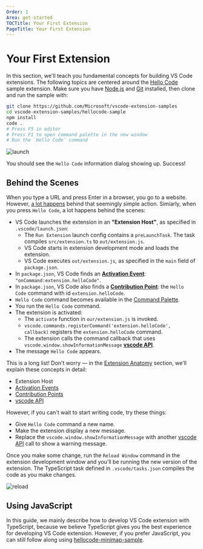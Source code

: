 ```yaml
---
Order: 1
Area: get-started
TOCTitle: Your First Extension
PageTitle: Your First Extension
---
```


# Your First Extension

In this section, we'll teach you fundamental concepts for building VS Code extensions. The following topics are centered around the [Hello Code](https://github.com/Microsoft/vscode-extension-samples/tree/ext-docs/hellocode-sample) sample extension. Make sure you have [Node.js](https://nodejs.org/en/) and [Git](https://git-scm.com/) installed, then clone and run the sample with:

```bash
git clone https://github.com/Microsoft/vscode-extension-samples
cd vscode-extension-samples/hellocode-sample
npm install
code .
# Press F5 in editor
# Press F1 to open command palette in the new window
# Run the `Hello Code` command
```

![launch](./images/your-first-extension/launch.gif)

You should see the `Hello Code` information dialog showing up. Success!

## Behind the Scenes

When you type a URL and press Enter in a browser, you go to a website. However, [a lot happens](https://github.com/alex/what-happens-when) behind that seemingly simple action. Simiarly, when you press `Hello Code`, a lot happens behind the scenes:

- VS Code launches the extension in an **"Extension Host"**, as specified in `.vscode/launch.json`:
  - The `Run Extension` launch config contains a `preLaunchTask`. The task compiles `src/extension.ts` to `out/extension.js`.
  - VS Code starts in extension development mode and loads the extension.
  - VS Code executes `out/extension.js`, as specified in the `main` field of `package.json`.
- In `package.json`, VS Code finds an **[Activation Event](/api/references/activation-events)**: `"onCommand:extension.helloCode"`.
- In `package.json`, VS Code also finds a **[Contribution Point](/api/references/contribution-points)**: the `Hello Code` command with id `extension.helloCode`.
- `Hello Code` command becomes available in the [Command Palette](/docs/getstarted/userinterface#_command-palette).
- You run the `Hello Code` command.
- The extension is activated:
  - The `activate` function in `our/extension.js` is invoked.
  - `vscode.commands.registerCommand('extension.helloCode', callback)` registers the `extension.helloCode` command.
  - The extension calls the command callback that uses `vscode.window.showInformationMessage` **[vscode API](/api/references/vscode-api)**.
- The message `Hello Code` appears.

This is a long list! Don't worry — in the [Extension Anatomy](/api/getting-started/extension-anatomy) section, we'll explain these concepts in detail:

- Extension Host
- [Activation Events](/api/references/activation-events)
- [Contribution Points](/api/references/contribution-points)
- [vscode API](/api/references/vscode-api)

However, if you can't wait to start writing code, try these things:

- Give `Hello Code` command a new name.
- Make the extension display a new message.
- Replace the `vscode.window.showInformationMessage` with another [vscode API](/api/references/vscode-api) call to show a warning message.

Once you make some change, run the `Reload Window` command in the extension development window and you'll be running the new version of the extension. The TypeScript task defined in `.vscode/tasks.json` compiles the code as you make changes.

![reload](./images/your-first-extension/reload.gif)

## Using JavaScript

In this guide, we mainly describe how to develop VS Code extension with TypeScript, because we believe TypeScript gives you the best experience for developing VS Code extension. However, if you prefer JavaScript, you can still follow along using [hellocode-minimap-sample](https://github.com/Microsoft/vscode-extension-samples/tree/ext-docs/hellocode-minimal-sample).